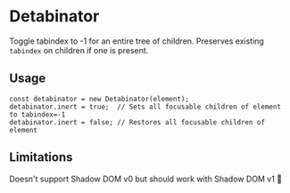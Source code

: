 # Detabinator

Toggle tabindex to -1 for an entire tree of children. Preserves existing
`tabindex` on children if one is present.

## Usage

```
const detabinator = new Detabinator(element);
detabinator.inert = true;  // Sets all focusable children of element to tabindex=-1
detabinator.inert = false; // Restores all focusable children of element
```

## Limitations

Doesn't support Shadow DOM v0 but should work with Shadow DOM v1 🤗
